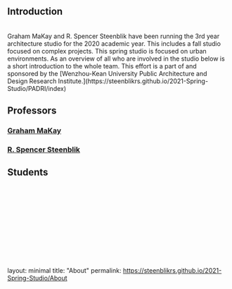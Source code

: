 ## Introduction
<br/>
Graham MaKay and R. Spencer Steenblik have been running the 3rd year architecture studio for the 2020 academic year. This includes a fall studio focused on complex projects. This spring studio is focused on urban environments. As an overview of all who are involved in the studio below is a short introduction to the whole team. This effort is a part of and sponsored by the [Wenzhou-Kean University Public Architecture and Design Research Institute.](https://steenblikrs.github.io/2021-Spring-Studio/PADRI/index)

## Professors

### [Graham MaKay](https://misfitsarchitecture.com/)

### [R. Spencer Steenblik](https://steenblikrs.github.io/2021-Spring-Studio/Steenblik)

## Students


<br/><br/><br/><br/><br/><br/><br/><br/><br/><br/>




layout: minimal
title: "About"
permalink: https://steenblikrs.github.io/2021-Spring-Studio/About

